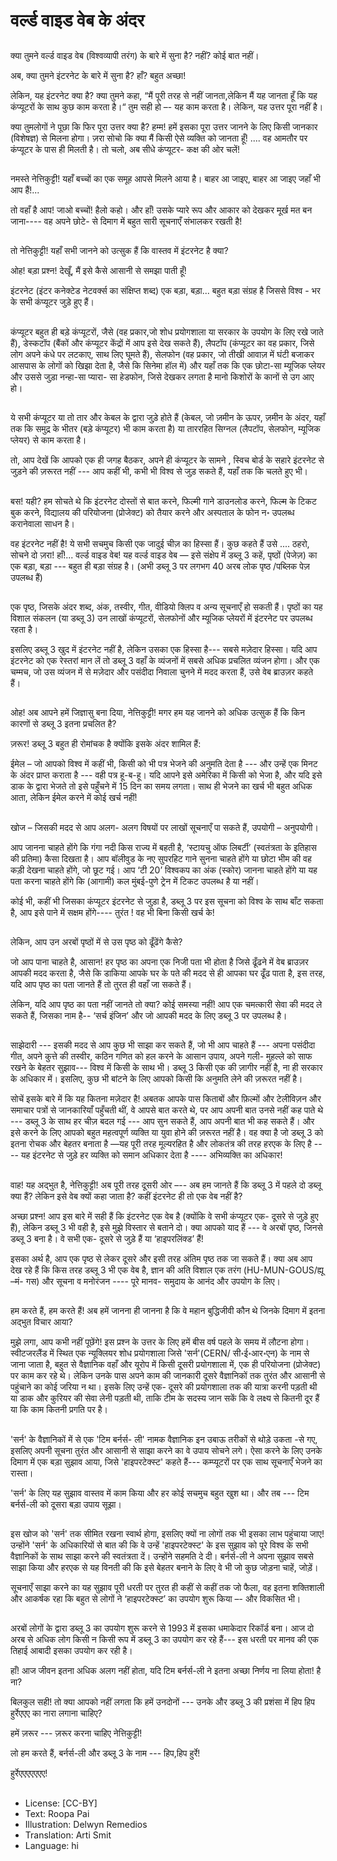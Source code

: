 # वर्ल्ड वाइड वेब के अंदर

##
क्या तुमने वर्ल्ड वाइड वेब (विश्वव्यापी तरंग) के बारे में सुना है? नहीं? कोई बात नहीं।

अब, क्या तुमने इंटरनेट के बारे में सुना है? हाँ? बहुत अच्छा!

लेकिन, यह इंटरनेट क्या है? क्या तुमने कहा, “मैं पूरी तरह से नहीं जानता,लेकिन मैं यह जानता हूँ कि यह कंप्यूटरों के साथ कुछ काम करता है।“ तुम सही हो –- यह काम करता है। लेकिन, यह उत्तर पूरा नहीं है।

क्या तुमलोगों ने पूछा कि फिर पूरा उत्तर क्या है? हम्म! हमें इसका पूरा उत्तर जानने के लिए किसी जानकार (विशेषज्ञ) से मिलना होगा। ज़रा सोचो कि क्या मैं किसी ऐसे व्यक्ति को जानता हूँ! .... वह आमतौर पर कंप्यूटर के पास ही मिलती है। तो चलो, अब सीधे कंप्यूटर- कक्ष की ओर चलें!

##
नमस्ते नेत्तिकुट्टी! यहाँ बच्चों का एक समूह आपसे मिलने आया है। बाहर आ जाइए, बाहर आ जाइए जहाँ भी आप हैं!...

तो वहाँ है आप! जाओ बच्चों! हैलो कहो। और हाँ! उसके प्यारे रूप और आकार को देखकर मूर्ख मत बन जाना---- वह अपने छोटे- से दिमाग में बहुत सारी सूचनाएँ संभालकर रखती है!

##
तो नेत्तिकुट्टी! यहाँ सभी जानने को उत्सुक हैं कि वास्तव में इंटरनेट है क्या?

ओह! बड़ा प्रश्न! देखूँ, मैं इसे कैसे आसानी से समझा पाती हूँ!

इंटरनेट (इंटर कनेक्टेड नेटवर्क्स का संक्षिप्त शब्द) एक बड़ा, बड़ा... बहुत बड़ा संग्रह है जिससे विश्व - भर के सभी कंप्यूटर जुड़े हुए हैं।

##
कंप्यूटर बहुत ही बड़े कंप्यूटरों, जैसे (वह प्रकार,जो शोध प्रयोगशाला या सरकार के उपयोग के लिए रखे जाते हैं), डेस्कटॉप (बैंकों और कंप्यूटर केंद्रों में आप इसे देख सकते हैं), लैपटॉप (कंप्यूटर का वह प्रकार, जिसे लोग अपने कंधे पर लटकाए, साथ लिए घूमते हैं), सेलफोन (वह प्रकार, जो तीखी आवाज़ में घंटी बजाकर आसपास के लोगों को खिझा देता है, जैसे कि सिनेमा हॉल में) और यहाँ तक कि एक छोटा-सा म्यूजिक प्लेयर और उससे जुड़ा नन्हा-सा प्यारा- सा हेडफोन, जिसे देखकर लगता है मानो किशोरों के कानों से उग आए हो।

##
ये सभी कंप्यूटर या तो तार और केबल के द्वारा जुड़े होते हैं (केबल, जो ज़मीन के ऊपर, ज़मीन के अंदर, यहाँ तक कि समुद्र के भीतर (बड़े कंप्यूटर) भी काम करता है) या ताररहित सिग्नल (लैपटॉप, सेलफोन, म्यूजिक प्लेयर) से काम करता है।

तो, आप देखें कि आपको एक ही जगह बैठकर, अपने ही कंप्यूटर के सामने , स्विच बोर्ड के सहारे इंटरनेट से जुड़ने की ज़रूरत नहीं --- आप कहीं भी, कभी भी विश्व से जुड़ सकते हैं, यहाँ तक कि चलते हुए भी।

##
बस! यही? हम सोचते थे कि इंटरनेट दोस्तों से बात करने, फिल्मी गाने डाउनलोड करने, फिल्म के टिकट बुक करने, विद्यालय की परियोजना (प्रोजेक्ट) को तैयार करने और अस्पताल के फोन न॰ उपलब्ध करानेवाला साधन है।

वह इंटरनेट नहीं है! ये सभी सचमुच किसी एक जादुई चीज़ का हिस्सा हैं। कुछ कहते हैं उसे .... ठहरो, सोचने दो ज़रा! हाँ!... वर्ल्ड वाइड वेब! यह वर्ल्ड वाइड वेब — इसे संक्षेप में डब्लू 3 कहें, पृष्ठों (पेजेज़) का एक बड़ा, बड़ा --- बहुत ही बड़ा संग्रह है। (अभी डब्लू 3 पर लगभग 40 अरब लोक पृष्ठ /पब्लिक पेज़ उपलब्ध हैं)

##
एक पृष्ठ, जिसके अंदर शब्द, अंक, तस्वीर, गीत, वीडियो क्लिप व अन्य सूचनाएँ हो सकती हैं। पृष्ठों का यह विशाल संकलन (या डब्लू 3) उन लाखों कंप्यूटरों, सेलफोनों और म्यूजिक प्लेयरों में इंटरनेट पर उपलब्ध रहता है।

इसलिए डब्लू 3 खुद में इंटरनेट नहीं है, लेकिन उसका एक हिस्सा है--- सबसे मज़ेदार हिस्सा। यदि आप इंटरनेट को एक रेस्तरां मान लें तो डब्लू 3 वहाँ के व्यंजनों में सबसे अधिक प्रचलित व्यंजन होगा। और एक चम्मच, जो उस व्यंजन में से मज़ेदार और पसंदीदा निवाला चुनने में मदद करता हैं, उसे वेब ब्राउज़र कहते हैं।

##
ओह! अब आपने हमें जिज्ञासु बना दिया, नेत्तिकुट्टी! मगर हम यह जानने को अधिक उत्सुक हैं कि किन कारणों से डब्लू 3 इतना प्रचलित है?

ज़रूर! डब्लू 3 बहुत ही रोमांचक है क्योंकि इसके अंदर शामिल हैं:

ईमेल – जो आपको विश्व में कहीं भी, किसी को भी पत्र भेजने की अनुमति देता है --- और उन्हें एक मिनट के अंदर प्राप्त कराता है --- वही पत्र हू-ब-हू। यदि आपने इसे अमेरिका में किसी को भेजा है, और यदि इसे डाक के द्वारा भेजते तो इसे पहुँचने में 15 दिन का समय लगता। साथ ही भेजने का खर्च भी बहुत अधिक आता, लेकिन ईमेल करने में कोई खर्च नहीं!

##
खोज – जिसकी मदद से आप अलग- अलग विषयों पर लाखों सूचनाएँ पा सकते हैं, उपयोगी – अनुपयोगी।

आप जानना चाहते होंगे कि गंगा नदी किस राज्य में बहती है, ‘स्टायचु ऑफ लिबर्टी’ (स्वतंत्रता के इतिहास की प्रतिमा) कैसा दिखता है। आप बॉलीवुड के नए सुपरहिट गाने सुनना चाहते होंगे या छोटा भीम की वह कड़ी देखना चाहते होंगे, जो छूट गई। आप ‘टी 20’ विश्वकप का अंक (स्कोर) जानना चाहते होंगे या यह पता करना चाहते होंगे कि (आगामी) कल मुंबई-पुणे ट्रेन में टिकट उपलब्ध है या नहीं।

कोई भी, कहीं भी जिसका कंप्यूटर इंटरनेट से जुड़ा है, डब्लू 3 पर इस सूचना को विश्व के साथ बाँट सकता है, आप इसे पाने में सक्षम होंगे---- तुरंत ! वह भी बिना किसी खर्च के!

##
लेकिन, आप उन अरबों पृष्ठों में से उस पृष्ठ को ढूँढेंगे कैसे?

जो आप पाना चाहते है, आसान! हर पृष्ठ का अपना एक निजी पता भी होता है जिसे ढूँढने में वेब ब्राउज़र आपकी मदद करता है, जैसे कि डाकिया आपके घर के पते की मदद से ही आपका घर ढूँढ पाता है, इस तरह, यदि आप पृष्ठ का पता जानते हैं तो तुरत ही वहाँ जा सकते हैं।

लेकिन, यदि आप पृष्ठ का पता नहीं जानते तो क्या? कोई समस्या नहीं! आप एक चमत्कारी सेवा की मदद ले सकते हैं, जिसका नाम है-- ‘सर्च इंजिन’ और जो आपकी मदद के लिए डब्लू 3 पर उपलब्ध है।

##
साझेदारी --- इसकी मदद से आप कुछ भी साझा कर सकते हैं, जो भी आप चाहते हैं --- अपना पसंदीदा गीत, अपने कुत्ते की तस्वीर, कठिन गणित को हल करने के आसान उपाय, अपने गली- मुहल्ले को साफ रखने के बेहतर सुझाव--- विश्व में किसी के साथ भी। डब्लू 3 किसी एक की ज़ागीर नहीं है, ना ही सरकार के अधिकार में। इसलिए, कुछ भी बांटने के लिए आपको किसी कि अनुमति लेने की ज़रूरत नहीं है।

सोचें इसके बारे में कि यह कितना मज़ेदार है! अबतक आपके पास किताबों और फ़िल्मों और टेलीविज़न और समाचार पत्रों से जानकारियाँ पहुँचती थीं, वे आपसे बात करते थे, पर आप अपनी बात उनसे नहीं कह पाते थे --- डब्लू 3 के साथ हर चीज़ बदल गई --- आप सुन सकते हैं, आप अपनी बात भी कह सकते हैं। और इसे करने के लिए आपको बहुत महत्वपूर्ण व्यक्ति या युवा होने की ज़रूरत नहीं है। वह क्या है जो डब्लू 3 को इतना रोचक और बेहतर बनाता है —यह पूरी तरह मूल्यरहित है और लोकतंत्र की तरह हरएक के लिए है ---- यह इंटरनेट से जुड़े हर व्यक्ति को समान अधिकार देता है ---- अभिव्यक्ति का अधिकार!

##
वाह! यह अद्भुत है, नेत्तिकुट्टी! अब पूरी तरह दूसरी ओर –-- अब हम जानते हैं कि डब्लू 3 में पहले दो डब्लू क्या हैं? लेकिन इसे वेब क्यों कहा जाता है? कहीं इंटरनेट ही तो एक वेब नहीं है?

अच्छा प्रश्न! आप इस बारे में सही हैं कि इंटरनेट एक वेब है (क्योंकि वे सभी कंप्यूटर एक- दूसरे से जुड़े हुए हैं), लेकिन डब्लू 3 भी वही है, इसे मुझे विस्तार से बताने दो। क्या आपको याद हैं --- वे अरबों पृष्ठ, जिनसे डब्लू 3 बना है। वे सभी एक- दूसरे से जुड़े हैं या ‘हाइपरलिंक्ड’ हैं!

इसका अर्थ है, आप एक पृष्ठ से लेकर दूसरे और इसी तरह अंतिम पृष्ठ तक जा सकते हैं। क्या अब आप देख रहे हैं कि किस तरह डब्लू 3 भी एक वेब है, ज्ञान की अति विशाल एक तरंग (HU-MUN-GOUS/ह्यू –मं- गस) और सूचना व मनोरंजन ---- पूरे मानव- समुदाय के आनंद और उपयोग के लिए।

##
हम करते हैं, हम करते हैं! अब हमें जानना ही जानना है कि वे महान बुद्धिजीवी कौन थे जिनके दिमाग में इतना अद्भुत विचार आया?

मुझे लगा, आप कभी नहीं पूछेंगे! इस प्रश्न के उत्तर के लिए हमें बीस वर्ष पहले के समय में लौटना होगा। स्वीटजरलैंड में स्थित एक न्यूक्लियर शोध प्रयोगशाला जिसे 'सर्न'(CERN/ सी॰ई॰आर॰एन) के नाम से जाना जाता है, बहुत से वैज्ञानिक वहाँ और यूरोप में किसी दूसरी प्रयोगशाला में, एक ही परियोजना (प्रोजेक्ट) पर काम कर रहे थे। लेकिन उनके पास अपने काम की जानकारी दूसरे वैज्ञानिकों तक तुरंत और आसानी से पहुंचाने का कोई जरिया न था। इसके लिए उन्हें एक- दूसरे की प्रयोगशाला तक की यात्रा करनी पड़ती थी या डाक और कुरियर की सेवा लेनी पड़ती थी, ताकि टीम के सदस्य जान सकें कि वे लक्ष्य से कितनी दूर हैं या कि काम कितनी प्रगति पर है।

##
'सर्न' के वैज्ञानिकों में से एक 'टिम बर्नर्स- ली' नामक वैज्ञानिक इन उबाऊ तरीकों से थोड़े उकता -से गए, इसलिए अपनी सूचना तुरंत और आसानी से साझा करने का वे उपाय सोचने लगे। ऐसा करने के लिए उनके दिमाग में एक बड़ा सुझाव आया, जिसे 'हाइपरटेक्स्ट' कहते हैं--- कम्प्यूटरों पर एक साथ सूचनाएँ भेजने का रास्ता।

'सर्न' के लिए यह सुझाव वास्तव में काम किया और हर कोई सचमुच बहुत खुश था। और तब --- टिम बर्नर्स-ली को दूसरा बड़ा उपाय सूझा।

##
इस खोज को 'सर्न' तक सीमित रखना स्वार्थ होगा, इसलिए क्यों ना लोगों तक भी इसका लाभ पहुंचाया जाए! उन्होंने 'सर्न' के अधिकारियों से बात की कि वे उन्हें 'हाइपरटेक्स्ट' के इस सुझाव को पूरे विश्व के सभी वैज्ञानिकों के साथ साझा करने की स्वतंत्रता दें। उन्होंने सहमति दे दी। बर्नर्स-ली ने अपना सुझाव सबसे साझा किया और हरएक से यह विनती की कि इसे बेहतर बनाने के लिए वे भी जो कुछ जोड़ना चाहें, जोड़ें।

सूचनाएँ साझा करने का यह सुझाव पूरी धरती पर तुरत ही कहीं से कहीं तक जो फैला, वह इतना शक्तिशाली और आकर्षक रहा कि बहुत से लोगों ने ‘हाइपरटेक्स्ट’ का उपयोग शुरू किया –- और विकसित भी।

##
अरबों लोगों के द्वारा डब्लू 3 का उपयोग शुरू करने से 1993 में इसका धमाकेदार रिकॉर्ड बना। आज दो अरब से अधिक लोग किसी न किसी रूप में डब्लू 3 का उपयोग कर रहे हैं--- इस धरती पर मानव की एक तिहाई आबादी इसका उपयोग कर रही है।

हाँ! आज जीवन इतना अधिक अलग नहीं होता, यदि टिम बर्नर्स-ली ने इतना अच्छा निर्णय ना लिया होता! है ना?

बिलकुल सही! तो क्या आपको नहीं लगता कि हमें उनदोनों --- उनके और डब्लू 3 की प्रशंसा में हिप हिप हुर्रेएएए का नारा लगाना चाहिए?

हमें ज़रूर --- ज़रूर करना चाहिए नेत्तिकुट्टी!

लो हम करते हैं, बर्नर्स-ली और डब्लू 3 के नाम --- हिप,हिप हुर्रे!

हुर्रेएएएएएएए!

##
* License: [CC-BY]
* Text: Roopa Pai
* Illustration: Delwyn Remedios
* Translation: Arti Smit
* Language: hi
